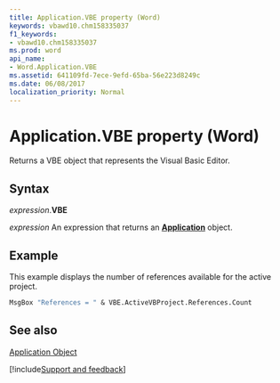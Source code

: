```yaml
---
title: Application.VBE property (Word)
keywords: vbawd10.chm158335037
f1_keywords:
- vbawd10.chm158335037
ms.prod: word
api_name:
- Word.Application.VBE
ms.assetid: 641109fd-7ece-9efd-65ba-56e223d8249c
ms.date: 06/08/2017
localization_priority: Normal
---
```



# Application.VBE property (Word)

Returns a VBE object that represents the Visual Basic Editor.


## Syntax

_expression_.**VBE**

 _expression_ An expression that returns an **[Application](Word.Application.md)** object. 


## Example

This example displays the number of references available for the active project.


```vb
MsgBox "References = " & VBE.ActiveVBProject.References.Count
```


## See also


[Application Object](Word.Application.md)

[!include[Support and feedback](~/includes/feedback-boilerplate.md)]